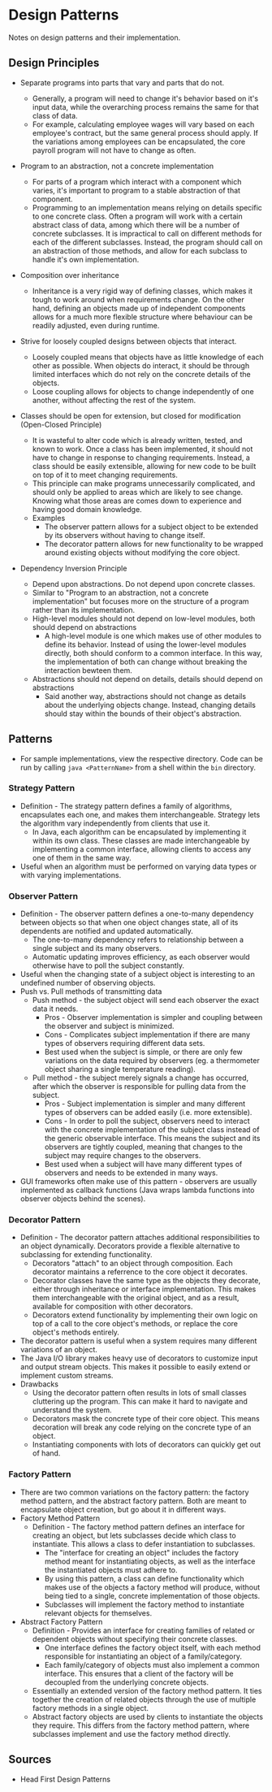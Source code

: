 # Design Patterns

Notes on design patterns and their implementation.

## Design Principles

* Separate programs into parts that vary and parts that do not.
    * Generally, a program will need to change it's behavior based on it's input data, while the overarching process remains the same for that class of data.
    * For example, calculating employee wages will vary based on each employee's contract, but the same general process should apply. If the variations among employees can be encapsulated, the core payroll program will not have to change as often.

* Program to an abstraction, not a concrete implementation
    * For parts of a program which interact with a component which varies, it's important to program to a stable abstraction of that component.
    * Programming to an implementation means relying on details specific to one concrete class. Often a program will work with a certain abstract class of data, among which there will be a number of concrete subclasses. It is impractical to call on different methods for each of the different subclasses. Instead, the program should call on an abstraction of those methods, and allow for each subclass to handle it's own implementation.

* Composition over inheritance
    * Inheritance is a very rigid way of defining classes, which makes it tough to work around when requirements change. On the other hand, defining an objects made up of independent components allows for a much more flexible structure where behaviour can be readily adjusted, even during runtime.

* Strive for loosely coupled designs between objects that interact.
    * Loosely coupled means that objects have as little knowledge of each other as possible. When objects do interact, it should be through limited interfaces which do not rely on the concrete details of the objects.
    * Loose coupling allows for objects to change independently of one another, without affecting the rest of the system.

* Classes should be open for extension, but closed for modification (Open-Closed Principle)
    * It is wasteful to alter code which is already written, tested, and known to work. Once a class has been implemented, it should not have to change in response to changing requirements. Instead, a class should be easily extensible, allowing for new code to be built on top of it to meet changing requirements.
    * This principle can make programs unnecessarily complicated, and should only be applied to areas which are likely to see change. Knowing what those areas are comes down to experience and having good domain knowledge.
    * Examples
        * The observer pattern allows for a subject object to be extended by its observers without having to change itself.
        * The decorator pattern allows for new functionality to be wrapped around existing objects without modifying the core object.

* Dependency Inversion Principle
    * Depend upon abstractions. Do not depend upon concrete classes.
    * Similar to "Program to an abstraction, not a concrete implementation" but focuses more on the structure of a program rather than its implementation.
    * High-level modules should not depend on low-level modules, both should depend on abstractions
        * A high-level module is one which makes use of other modules to define its behavior. Instead of using the lower-level modules directly, both should conform to a common interface. In this way, the implementation of both can change without breaking the interaction bewteen them.
    * Abstractions should not depend on details, details should depend on abstractions
        * Said another way, abstractions should not change as details about the underlying objects change. Instead, changing details should stay within the bounds of their object's abstraction.


## Patterns

* For sample implementations, view the respective directory. Code can be run by calling `java <PatternName>` from a shell within the `bin` directory.


### Strategy Pattern

* Definition - The strategy pattern defines a family of algorithms, encapsulates each one, and makes them interchangeable. Strategy lets the algorithm vary independently from clients that use it.
    * In Java, each algorithm can be encapsulated by implementing it within its own class. These classes are made interchangeable by implementing a common interface, allowing clients to access any one of them in the same way.
* Useful when an algorithm must be performed on varying data types or with varying implementations.


### Observer Pattern

* Definition - The observer pattern defines a one-to-many dependency between objects so that when one object changes state, all of its dependents are notified and updated automatically.
    * The one-to-many dependency refers to relationship between a single subject and its many observers.
    * Automatic updating improves efficiency, as each observer would otherwise have to poll the subject constantly.
* Useful when the changing state of a subject object is interesting to an undefined number of observing objects.
* Push vs. Pull methods of transmitting data
    * Push method - the subject object will send each observer the exact data it needs.
        * Pros - Observer implementation is simpler and coupling between the observer and subject is minimized.
        * Cons - Complicates subject implementation if there are many types of observers requiring different data sets.
        * Best used when the subject is simple, or there are only few variations on the data required by observers (eg. a thermometer object sharing a single temperature reading).
    * Pull method - the subject merely signals a change has occurred, after which the observer is responsible for pulling data from the subject.
        * Pros - Subject implementation is simpler and many different types of observers can be added easily (i.e. more extensible).
        * Cons - In order to poll the subject, observers need to interact with the concrete implementation of the subject class instead of the generic observable interface. This means the subject and its observers are tightly coupled, meaning that changes to the subject may require changes to the observers.
        * Best used when a subject will have many different types of observers and needs to be extended in many ways.
* GUI frameworks often make use of this pattern - observers are usually implemented as callback functions (Java wraps lambda functions into observer objects behind the scenes).


### Decorator Pattern

* Definition - The decorator pattern attaches additional responsibilities to an object dynamically. Decorators provide a flexible alternative to subclassing for extending functionality.
    * Decorators "attach" to an object through composition. Each decorator maintains a referrence to the core object it decorates.
    * Decorator classes have the same type as the objects they decorate, either through inheritance or interface implementation. This makes them interchangeable with the original object, and as a result, available for composition with other decorators.
    * Decorators extend functionality by implementing their own logic on top of a call to the core object's methods, or replace the core object's methods entirely.
* The decorator pattern is useful when a system requires many different variations of an object.
* The Java I/O library makes heavy use of decorators to customize input and output stream objects. This makes it possible to easily extend or implement custom streams.
* Drawbacks
    * Using the decorator pattern often results in lots of small classes cluttering up the program. This can make it hard to navigate and understand the system.
    * Decorators mask the concrete type of their core object. This means decoration will break any code relying on the concrete type of an object.
    * Instantiating components with lots of decorators can quickly get out of hand.


### Factory Pattern

* There are two common variations on the factory pattern: the factory method pattern, and the abstract factory pattern. Both are meant to encapsulate object creation, but go about it in different ways.
* Factory Method Pattern
    * Definition - The factory method pattern defines an interface for creating an object, but lets subclasses decide which class to instantiate. This allows a class to defer instantiation to subclasses.
        * The "interface for creating an object" includes the factory method meant for instantiating objects, as well as the interface the instantiated objects must adhere to.
        * By using this pattern, a class can define functionality which makes use of the objects a factory method will produce, without being tied to a single, concrete implementation of those objects.
        * Subclasses will implement the factory method to instantiate relevant objects for themselves.
* Abstract Factory Pattern
    * Definition - Provides an interface for creating families of related or dependent objects without specifying their concrete classes.
        * One interface defines the factory object itself, with each method responsible for instantiating an object of a family/category.
        * Each family/category of objects must also implement a common interface. This ensures that a client of the factory will be decoupled from the underlying concrete objects.
    * Essentially an extended version of the factory method pattern. It ties together the creation of related objects through the use of multiple factory methods in a single object.
    * Abstract factory objects are used by clients to instantiate the objects they require. This differs from the factory method pattern, where subclasses implement and use the factory method directly.

## Sources

* Head First Design Patterns
